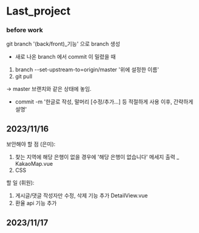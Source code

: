 # Last_project

### before work 

git branch '(back/front)_기능' 으로 branch 생성

- 새로 나온 branch 에서 commit 이 밀렸을 때
1. branch --set-upstream-to=origin/master '위에 설정한 이름'
2. git pull 

-> master 브랜치와 같은 상태에 놓임.

- commit -m '한글로 작성, 말머리 [수정/추가...] 등 적절하게 사용 이후, 간략하게 설명'

2023/11/16
------------------

보안해야 할 점 (은미):
1. 찾는 지역에 해당 은행이 없을 경우에 '해당 은행이 없습니다' 메세지 출력 _ KakaoMap.vue
2. CSS

할 일 (휘원):
1. 게시글/댓글 작성자만 수정, 삭제 기능 추가 DetailView.vue 
2. 환율 api 기능 추가

2023/11/17
------------------